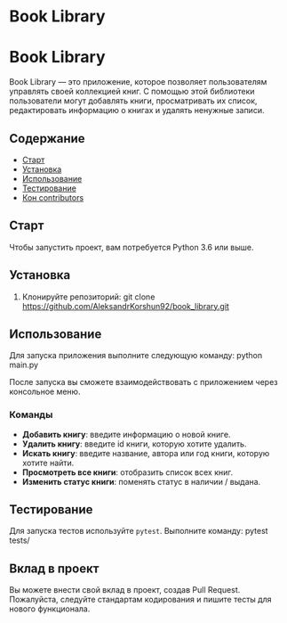 # Book Library
# Book Library

Book Library — это приложение, которое позволяет пользователям управлять своей коллекцией книг. 
С помощью этой библиотеки пользователи могут добавлять книги, просматривать их список, редактировать информацию о книгах и удалять ненужные записи.

## Содержание
- [Старт](#старт)
- [Установка](#установка)
- [Использование](#использование)
- [Тестирование](#тестирование)
- [Кон contributors](#конклюзия)


## Старт

Чтобы запустить проект, вам потребуется Python 3.6 или выше.

## Установка
1. Клонируйте репозиторий:
git clone https://github.com/AleksandrKorshun92/book_library.git

## Использование
Для запуска приложения выполните следующую команду:
python main.py

После запуска вы сможете взаимодействовать с приложением через консольное меню.

### Команды
- **Добавить книгу**: введите информацию о новой книге.
- **Удалить книгу**: введите id книги, которую хотите удалить.
- **Искать книгу**: введите название, автора или год книги, которую хотите найти.
- **Просмотреть все книги**: отобразить список всех книг.
- **Изменить статус книги**: поменять статус в наличии / выдана.

## Тестирование
Для запуска тестов используйте `pytest`. Выполните команду: 
pytest tests/

## Вклад в проект
Вы можете внести свой вклад в проект, создав Pull Request. Пожалуйста, следуйте стандартам кодирования и пишите тесты для нового функционала.

